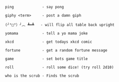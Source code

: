 `ping             - say pong`

`giphy <term>     - post a damn giph`

`(╯°□°）╯︵ ┻━┻   - will flip all table back upright`

`yomama           - tell a yo mama joke`

`xkcd             - get todays xkcd comic`

`fortune          - get a random fortune message`

`game             - set bots game title`

`roll             - roll some dice! (try roll 2d10)`

`who is the scrub - Finds the scrub`